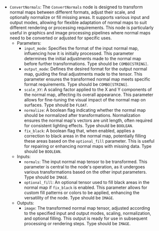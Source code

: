 - `ConvertNormals`: The `ConvertNormals` node is designed to transform normal maps between different formats, adjust their scale, and optionally normalize or fill missing areas. It supports various input and output modes, allowing for flexible adaptation of normal maps to suit different rendering or processing requirements. This node is particularly useful in graphics and image processing pipelines where normal maps need to be converted or adjusted for specific uses.
    - Parameters:
        - `input_mode`: Specifies the format of the input normal map, influencing how it is initially processed. This parameter determines the initial adjustments made to the normal map before further transformations. Type should be `COMBO[STRING]`.
        - `output_mode`: Defines the desired format for the output normal map, guiding the final adjustments made to the tensor. This parameter ensures the transformed normal map meets specific format requirements. Type should be `COMBO[STRING]`.
        - `scale_XY`: A scaling factor applied to the X and Y components of the normal map, affecting its overall appearance. This parameter allows for fine-tuning the visual impact of the normal map on surfaces. Type should be `FLOAT`.
        - `normalize`: A boolean flag indicating whether the normal map should be normalized after transformations. Normalization ensures the normal map's vectors are unit length, often required for consistent lighting effects. Type should be `BOOLEAN`.
        - `fix_black`: A boolean flag that, when enabled, applies a correction to black areas in the normal map, potentially filling these areas based on the `optional_fill` parameter. This is useful for repairing or enhancing normal maps with missing data. Type should be `BOOLEAN`.
    - Inputs:
        - `normals`: The input normal map tensor to be transformed. This parameter is central to the node's operation, as it undergoes various transformations based on the other input parameters. Type should be `IMAGE`.
        - `optional_fill`: An optional tensor used to fill black areas in the normal map if `fix_black` is enabled. This parameter allows for custom fill patterns or colors to be applied, enhancing the versatility of the node. Type should be `IMAGE`.
    - Outputs:
        - `image`: The transformed normal map tensor, adjusted according to the specified input and output modes, scaling, normalization, and optional filling. This output is ready for use in subsequent processing or rendering steps. Type should be `IMAGE`.
